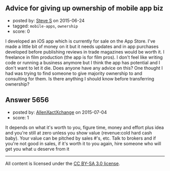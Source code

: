 ## Advice for giving up ownership of mobile app biz

- posted by: [Steve S](https://stackexchange.com/users/5060899/steve-s) on 2015-06-24
- tagged: `mobile-apps`, `ownership`
- score: 0

I developed an iOS app which is currently for sale on the App Store. I've made a little bit of money on it but it needs updates and in app purchases developed before publishing reviews in trade magazines would be worth it. I freelance in film production (the app is for film pros). I don't feel like writing code or running a business anymore but I think the app has potential and I don't want to let it die. Does anyone have any advice on this? One thought I had was trying to find someone to give majority ownership to and consulting for them. Is there anything I should know before transferring ownership?


## Answer 5656

- posted by: [AllenXactXchange](https://stackexchange.com/users/6572620/allenxactxchange) on 2015-07-04
- score: 1

It depends on what it's worth to you, figure time, money and effort plus idea and you're still at zero unless you show value (revenue:cold hard cash baby). Your value can be pitched by sales #'s, etc. Talk to brokers and if you're not good in sales, if it's worth it to you again, hire someone who will get you what u deserve from it



---

All content is licensed under the [CC BY-SA 3.0 license](https://creativecommons.org/licenses/by-sa/3.0/).
